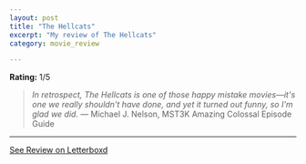 ```yaml
---
layout: post
title: "The Hellcats"
excerpt: "My review of The Hellcats"
category: movie_review

---
```


**Rating:** 1/5

<blockquote><i>In retrospect, The Hellcats is one of those happy mistake movies—it's one we really shouldn't have done, and yet it turned out funny, so I'm glad we did.</i> — Michael J. Nelson, MST3K Amazing Colossal Episode Guide</blockquote>

<hr>

[See Review on Letterboxd](https://boxd.it/99k0kD)
